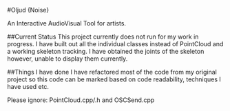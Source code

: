 #Oljud {Noise}

An Interactive AudioVisual Tool for artists.

##Current Status
This project currently does not run for my work in progress. I have built out all the individual classes instead of PointCloud and a working skeleton tracking.
I have obtained the joints of the skeleton however, unable to display them currently.

##Things I have done
I have refactored most of the code from my original project so this code can be marked based on code readability, techniques I have used etc.

Please ignore: PointCloud.cpp/.h and OSCSend.cpp
